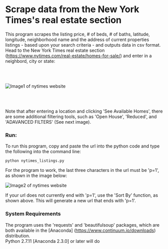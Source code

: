 # Scrape data from the New York Times's real estate section
This program scrapes the listing price, # of beds, # of baths, latitude, longitude, neighborhood name and the address of current properties listings - based upon your search criteria - and outputs data in csv format. Head to the New York Times real estate section 
(https://www.nytimes.com/real-estate/homes-for-sale/) and enter in a neighbord, city or state:

<br></br>

![Image1 of nytimes website](https://cloud.githubusercontent.com/assets/16641405/12249197/01292e80-b873-11e5-8920-a90f975c5adb.png)

<br></br>

Note that after entering a location and clicking 'See Available Homes', there are some additional filtering tools, such as 'Open House', 'Reduced', and 'ADAVANCED FILTERS' (See next image).

### Run:
To run this program, copy and paste the url into the python code and type the following into the command line:

<pre><code>python nytimes_listings.py</code></pre>

For the program to work, the last three characters in the url must be 'p=1', as shown in the image below: 

![Image2 of nytimes website](https://cloud.githubusercontent.com/assets/16641405/12249211/13997f7a-b873-11e5-9c27-99ae1ed09a04.png)

If your url does not currently end with 'p=1', use the 'Sort By' function, as shown above. This will generate a new url that ends with 'p=1'.

### System Requirements
The program uses the 'requests' and 'beautifulsoup' packages, which are both available in the [Anaconda] (https://www.continuum.io/downloads) distribution.  
Python 2.7.11 [Anaconda 2.3.0] or later will do
